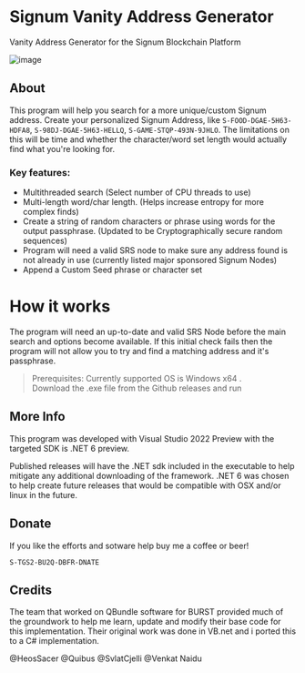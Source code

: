 # Signum Vanity Address Generator
Vanity Address Generator for the Signum Blockchain Platform

![image](https://user-images.githubusercontent.com/60077909/140673226-63e490f3-7e16-4dc4-8dcf-cc5f907804b7.png)



## About
This program will help you search for a more unique/custom Signum address. 
Create your personalized Signum Address, like `S-FOOD-DGAE-5H63-HDFA8`, `S-98DJ-DGAE-5H63-HELLQ`, `S-GAME-STQP-493N-9JHLO`.
The limitations on this will be time and whether the character/word set length would actually find what you're looking for.

### Key features:
- Multithreaded search  (Select number of CPU threads to use)
- Multi-length word/char length.  (Helps increase entropy for more complex finds)
- Create a string of random characters or phrase using words for the output passphrase. (Updated to be Cryptographically secure random sequences)
- Program will need a valid SRS node to make sure any address found is not already in use (currently listed major sponsored Signum Nodes)
- Append a Custom Seed phrase or character set


# How it works
The program will need an up-to-date and valid SRS Node before the main search and options become available.  If this initial check fails then the program will not allow you to try and find a matching address and it's passphrase.


>Prerequisites: Currently supported OS is Windows x64 .  
Download the .exe file from the Github releases and run


## More Info
This program was developed with Visual Studio 2022 Preview with the targeted SDK is .NET 6 preview. 
  
Published releases will have the .NET sdk included in the executable to help mitigate any additional downloading of the framework. 
.NET 6 was chosen to help create future releases that would be compatible with OSX and/or linux in the future.

## Donate
If you like the efforts and sotware help buy me a coffee or beer!

`S-TGS2-BU2Q-DBFR-DNATE`

## Credits
The team that worked on QBundle software for BURST provided much of the groundwork to help me learn, update and modify their base code for this implementation.  Their original work was done in VB.net and i ported this to a C# implementation.

@HeosSacer
@Quibus
@SvlatCjelli
@Venkat Naidu
